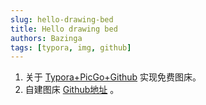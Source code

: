 ```yaml
---
slug: hello-drawing-bed
title: Hello drawing bed
authors: Bazinga
tags: [typora, img, github]
---
```

1. 关于 [Typora+PicGo+Github](https://juejin.cn/post/7090110599404716063) 实现免费图床。
2. 自建图床 [Github地址](https://github.com/zhangyouxiu/my-drawing-bed) 。